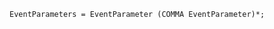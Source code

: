 <!-- This file is generated automatically by infrastructure scripts. Please don't edit by hand. -->

```{ .ebnf .slang-ebnf #EventParameters }
EventParameters = EventParameter (COMMA EventParameter)*;
```
